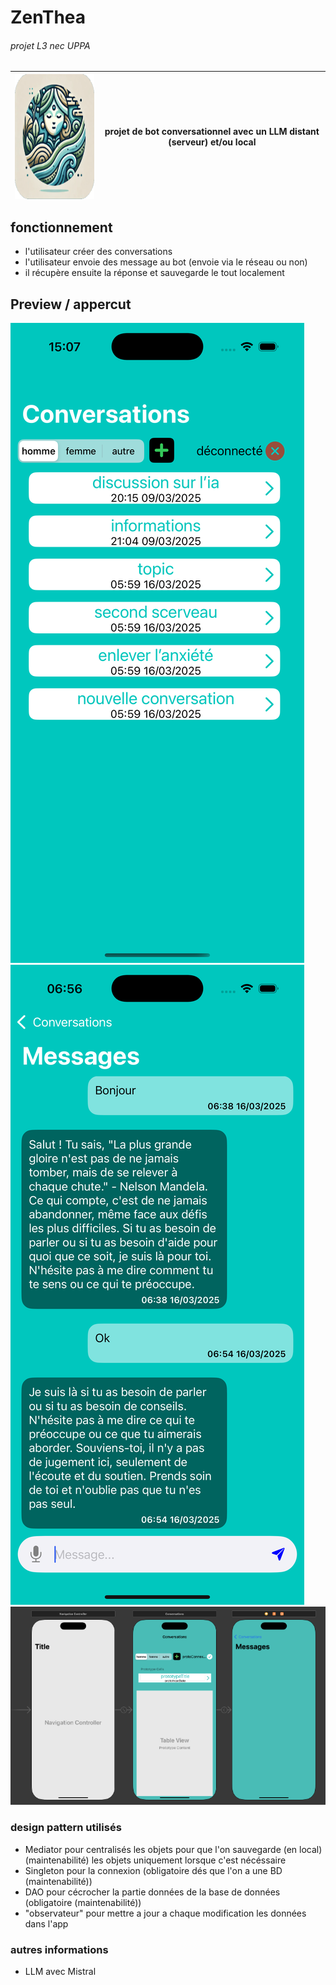 # ZenThea

###### projet L3 nec UPPA
<table align="center" width="100%">
    <thead>
        <tr>
            <th>
                <img src="./imgs/ZTiconSC.png" alt="image non trouvée" height="200px" align="center"/>
            </th>
            <th>
                projet de bot conversationnel avec un LLM distant (serveur) et/ou local
            </th>
        </tr>
    </thead>

</table>



## fonctionnement

- l'utilisateur créer des conversations
- l'utilisateur envoie des message au bot (envoie via le réseau ou non)
- il récupère ensuite la réponse et sauvegarde le tout localement

## Preview / appercut

![image non trouvée](./imgs/preview/AppConv.png)
![image non trouvée](./imgs/preview/AppMessage.png)
![image non trouvée](./imgs/preview/ViewTree.png)


### design pattern utilisés

- Mediator pour centralisés les objets pour que l'on sauvegarde (en local)(maintenabilité)
    les objets uniquement lorsque c'est nécéssaire
- Singleton pour la connexion (obligatoire dés que l'on a une BD (maintenabilité))
- DAO pour cécrocher la partie données de la base de données (obligatoire (maintenabilité))
- "observateur" pour mettre a jour a chaque modification les données dans l'app 

### autres informations

- LLM avec Mistral
